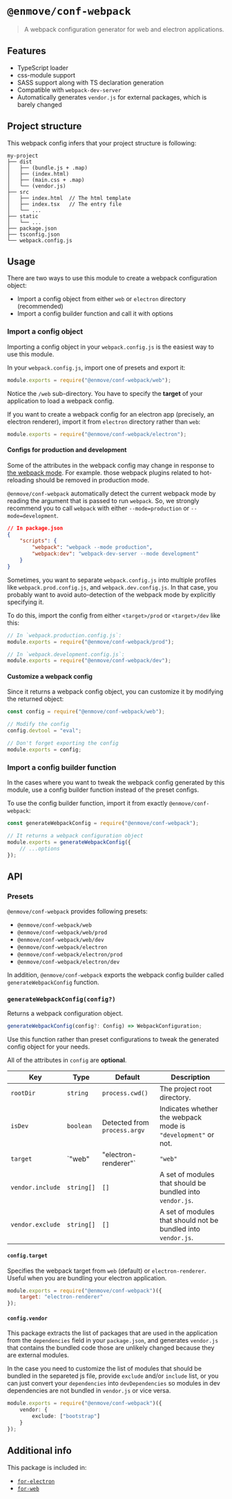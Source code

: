 
# `@enmove/conf-webpack`

> A webpack configuration generator for web and electron applications.

## Features

- TypeScript loader
- css-module support
- SASS support along with TS declaration generation
- Compatible with `webpack-dev-server`
- Automatically generates `vendor.js` for external packages, which is barely changed

## Project structure

This webpack config infers that your project structure is following:

```
my-project
├── dist
│   ├── (bundle.js + .map)
│   ├── (index.html)
│   ├── (main.css + .map)
│   └── (vendor.js)
├── src
│   ├── index.html  // The html template
│   ├── index.tsx   // The entry file
│   └── ...
├── static
│   └── ...
├── package.json
├── tsconfig.json
└── webpack.config.js
```

## Usage

There are two ways to use this module to create a webpack configuration object:

- Import a config object from either `web` or `electron` directory (recommended)
- Import a config builder function and call it with options

### Import a config object

Importing a config object in your `webpack.config.js` is the easiest way to use this module.

In your `webpack.config.js`, import one of presets and export it:

```js
module.exports = require("@enmove/conf-webpack/web");
```

Notice the `/web` sub-directory. You have to specify the **target** of your application to load a webpack config.

If you want to create a webpack config for an electron app (precisely, an electron renderer), import it from `electron` directory rather than `web`:

```js
module.exports = require("@enmove/conf-webpack/electron");
```

#### Configs for production and development

Some of the attributes in the webpack config may change in response to [the webpack mode](https://webpack.js.org/concepts/mode/). For example. those webpack plugins related to hot-reloading should be removed in production mode.

`@enmove/conf-webpack` automatically detect the current webpack mode by reading the argument that is passed to run `webpack`. So, we strongly recommend you to call `webpack` with either `--mode=production` or `--mode=development`.

```json
// In package.json
{
    "scripts": {
        "webpack": "webpack --mode production",
        "webpack:dev": "webpack-dev-server --mode development"
    }
}
```

Sometimes, you want to separate `webpack.config.js` into multiple profiles like `webpack.prod.config.js`, and `webpack.dev.config.js`. In that case, you probably want to avoid auto-detection of the webpack mode by explicitly specifying it.

To do this, import the config from either `<target>/prod` or `<target>/dev` like this:

```js
// In `webpack.production.config.js`:
module.exports = require("@enmove/conf-webpack/prod");

// In `webpack.development.config.js`:
module.exports = require("@enmove/conf-webpack/dev");
```

#### Customize a webpack config

Since it returns a webpack config object, you can customize it by modifying the returned object:

```js
const config = require("@enmove/conf-webpack/web");

// Modify the config
config.devtool = "eval";

// Don't forget exporting the config
module.exports = config;
```

### Import a config builder function

In the cases where you want to tweak the webpack config generated by this module, use a config builder function instead of the preset configs.

To use the config builder function, import it from exactly `@enmove/conf-webpack`:

```js
const generateWebpackConfig = require("@enmove/conf-webpack");

// It returns a webpack configuration object
module.exports = generateWebpackConfig({
    // ...options
});
```

## API

### Presets

`@enmove/conf-webpack` provides following presets:

- `@enmove/conf-webpack/web`
- `@enmove/conf-webpack/web/prod`
- `@enmove/conf-webpack/web/dev`
- `@enmove/conf-webpack/electron`
- `@enmove/conf-webpack/electron/prod`
- `@enmove/conf-webpack/electron/dev`

In addition, `@enmove/conf-webpack` exports the webpack config builder called `generateWebpackConfig` function.

### `generateWebpackConfig(config?)`

Returns a webpack configuration object.

```ts
generateWebpackConfig(config?: Config) => WebpackConfiguration;
```

Use this function rather than preset configurations to tweak the generated config object for your needs.

All of the attributes in `config` are **optional**.

| Key              | Type                          | Default                      | Description                                                   |
|------------------|-------------------------------|------------------------------|---------------------------------------------------------------|
| `rootDir`        | `string`                      | `process.cwd()`              | The project root directory.                                   |
| `isDev`          | `boolean`                     | Detected from `process.argv` | Indicates whether the webpack mode is `"development"` or not. |
| `target`         | `"web" | "electron-renderer"` | `"web"`                      | Indicates which platform your app targets.                    |
| `vendor.include` | `string[]`                    | `[]`                         | A set of modules that should be  bundled into `vendor.js`.    |
| `vendor.exclude` | `string[]`                    | `[]`                         | A set of modules that should not be bundled into `vendor.js`. |

#### `config.target`

Specifies the webpack target from `web` (default) or `electron-renderer`. Useful when you are bundling your electron application.

```js
module.exports = require("@enmove/conf-webpack")({
    target: "electron-renderer"
});
```

#### `config.vendor`

This package extracts the list of packages that are used in the application from the `dependencies` field in your `package.json`, and generates `vendor.js` that contains the bundled code those are unlikely changed because they are external modules.

In the case you need to customize the list of modules that should be bundled in the separeted js file, provide `exclude` and/or `include` list, or you can just convert your `dependencies` into `devDependencies` so modules in dev dependencies are not bundled in `vendor.js` or vice versa.

```ts
module.exports = require("@enmove/conf-webpack")({
    vendor: {
        exclude: ["bootstrap"]
    }
});
```

## Additional info

This package is included in:

- [`for-electron`](../for-electron#readme)
- [`for-web`](../for-web#readme)
